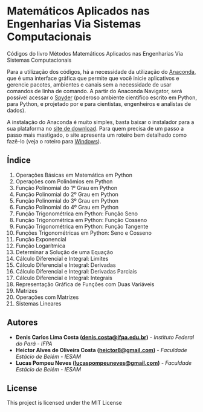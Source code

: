 # Matemáticos Aplicados nas Engenharias Via Sistemas Computacionais
Códigos do livro Métodos Matemáticos Aplicados nas Engenharias Via Sistemas Computacionais

Para a utilização dos códigos, há a necessidade da utilização do [Anaconda](https://www.anaconda.com), que é uma interface gráfica que permite que você inicie aplicativos e gerencie pacotes, ambientes e canais sem a necessidade de usar comandos de linha de comando. A partir do Anaconda Navigator, será possível acessar o [Spyder](https://www.spyder-ide.org/) (poderoso ambiente científico escrito em Python, para Python, e projetado por e para cientistas, engenheiros e analistas de dados).

A instalação do Anaconda é muito simples, basta baixar o instalador para a sua plataforma no [site de download](https://www.anaconda.com/distribution/#download-section). Para quem precisa de um passo a passo mais mastigado, o site apresenta um roteiro bem detalhado como fazê-lo (veja o roteiro para [Windows](http://docs.anaconda.com/anaconda/install/windows/)).

## Índice
1. Operações Básicas em Matemática em Python
2. Operações com Polinômios em Python
3. Função Polinomial do 1º Grau em Python
4. Função Polinomial do 2º Grau em Python
5. Função Polinomial do 3º Grau em Python
6. Função Polinomial do 4º Grau em Python
7. Função Trigonométrica em Python: Função Seno
8. Função Trigonométrica em Python: Função Cosseno
9. Função Trigonométrica em Python: Função Tangente
10. Funções Trigonométricas em Python: Seno e Cosseno
11. Função Exponencial
12. Função Logarítmica
13. Determinar a Solução de uma Equação
14. Cálculo Diferencial e Integral: Limites
15. Cálculo Diferencial e Integral: Derivadas
16. Cálculo Diferencial e Integral: Derivadas Parciais
17. Cálculo Diferencial e Integral: Integrais
18. Representação Gráfica de Funções com Duas Variáveis
19. Matrizes
20. Operações com Matrizes
21. Sistemas Lineares

## Autores
* **Denis Carlos Lima Costa (denis.costa@ifpa.edu.br)** - *Instituto Federal do Pará - IFPA*
* **Heictor Alves de Oliveira Costa (heictor8@gmail.com)** - *Faculdade Estácio de Belém - IESAM*
* **Lucas Pompeu Neves (lucaspompeuneves@gmail.com)** - *Faculdade Estácio de Belém - IESAM*

## License
This project is licensed under the MIT License
